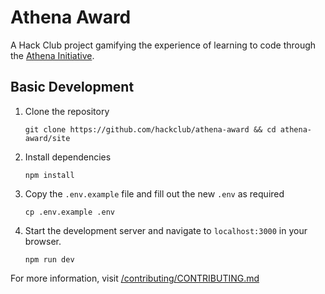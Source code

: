 # Athena Award
A Hack Club project gamifying the experience of learning to code through the [Athena Initiative](https://athena.hackclub.com).


## Basic Development

1. Clone the repository

    ```
    git clone https://github.com/hackclub/athena-award && cd athena-award/site
    ```

2. Install dependencies

    ```
    npm install
    ```

3. Copy the `.env.example` file and fill out the new `.env` as required

    ```
    cp .env.example .env
    ```

3. Start the development server and navigate to `localhost:3000` in your browser.

    ```
    npm run dev
    ```


For more information, visit [/contributing/CONTRIBUTING.md](/contributing/CONTRIBUTING.md)